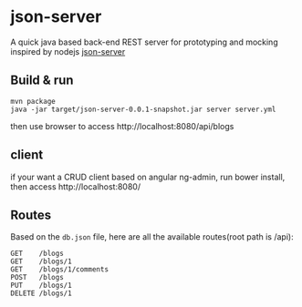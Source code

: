 # json-server
A quick java based back-end REST server for prototyping and mocking inspired by nodejs [json-server](https://github.com/typicode/json-server)

## Build & run
```
mvn package 
java -jar target/json-server-0.0.1-snapshot.jar server server.yml
```

then use browser to access http://localhost:8080/api/blogs

## client
if your want a CRUD client based on angular ng-admin, run bower install, then access http://localhost:8080/ 

## Routes

Based on the  `db.json` file, here are all the available routes(root path is /api): 

```
GET    /blogs
GET    /blogs/1
GET    /blogs/1/comments
POST   /blogs
PUT    /blogs/1
DELETE /blogs/1
```
